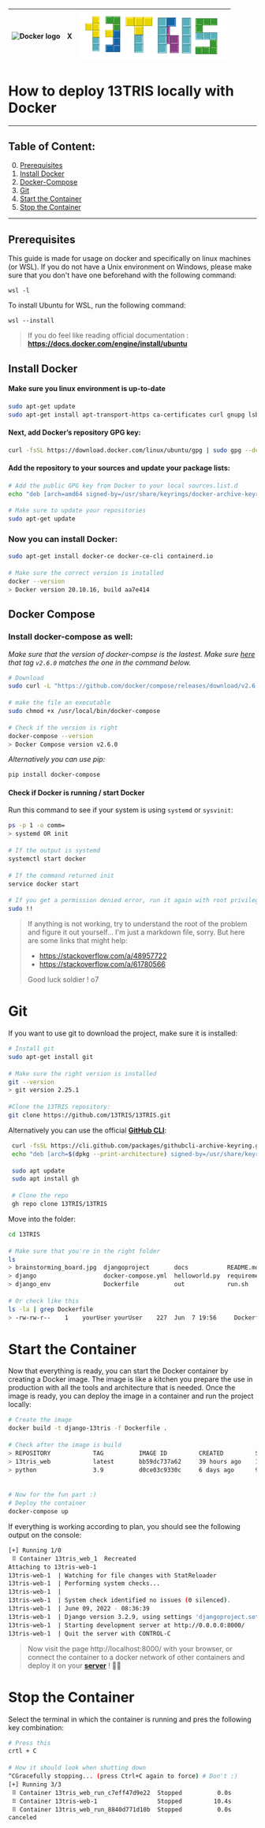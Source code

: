 | <img width="300px" src="https://upload.wikimedia.org/wikipedia/commons/4/4e/Docker_%28container_engine%29_logo.svg" alt="Docker logo"/> | X   | <img width="300px" src="Logo/Logo_full.png" alt="13tris Logo"/> |
|-----------------------------------------------------------------------------------------------------------------------------------------|-----|-----------------------------------------------------------------|

# How to deploy 13TRIS locally with Docker

---

## Table of Content:

0. [Prerequisites](#Prerequisites)
1. [Install Docker](#Install-Docker)
2. [Docker-Compose](#Docker-Compose)
3. [Git](#Git)
4. [Start the Container](#Start-the-Container)
5. [Stop the Container](#Stop-the-Container)

---

## Prerequisites

This guide is made for usage on docker and specifically on linux machines (or WSL). If you do not have a Unix environment on Windows, please make sure that you don't have one beforehand with the following command:

```shell
wsl -l
```

To install Ubuntu for WSL, run the following command:

```shell
wsl --install
```

> If you do feel like reading official documentation : **https://docs.docker.com/engine/install/ubuntu**

## Install Docker
#### Make sure you linux environment is up-to-date

```bash
sudo apt-get update
sudo apt-get install apt-transport-https ca-certificates curl gnupg lsb-release
```

#### Next, add Docker’s repository GPG key:
```bash
curl -fsSL https://download.docker.com/linux/ubuntu/gpg | sudo gpg --dearmor -o /usr/share/keyrings/docker-archive-keyring.gpg
```

#### Add the repository to your sources and update your package lists:
```bash
# Add the public GPG key from Docker to your local sources.list.d
echo "deb [arch=amd64 signed-by=/usr/share/keyrings/docker-archive-keyring.gpg] https://download.docker.com/linux/ubuntu $(lsb_release -cs) stable" | sudo tee /etc/apt/sources.list.d/docker.list > /dev/null

# Make sure to update your repositories
sudo apt-get update
```

### Now you can install Docker:
```bash
sudo apt-get install docker-ce docker-ce-cli containerd.io

# Make sure the correct version is installed
docker --version
> Docker version 20.10.16, build aa7e414
```

## Docker Compose
### Install docker-compose as well:

_Make sure that the version of docker-compse is the lastest. Make sure [here](https://github.com/docker/compose/releases/latest) that tag `v2.6.0` matches the one in the command below._

```bash
# Download
sudo curl -L "https://github.com/docker/compose/releases/download/v2.6.0/docker-compose-$(uname -s)-$(uname -m)" -o /usr/local/bin/docker-compose

# make the file an executable
sudo chmod +x /usr/local/bin/docker-compose

# Check if the version is right
docker-compose --version
> Docker Compose version v2.6.0
```

_Alternatively you can use pip:_
```bash
pip install docker-compose
```

#### Check if Docker is running / start Docker

Run this command to see if your system is using `systemd` or `sysvinit`:
```bash
ps -p 1 -o comm=
> systemd OR init

# If the output is systemd
systemctl start docker

# If the command returned init
service docker start

# If you get a permission denied error, run it again with root privileges
sudo !!
```

> If anything is not working, try to understand the root of the problem and figure it out yourself... I'm just a markdown file, sorry. But here are some links that might help:
> - https://stackoverflow.com/a/48957722  
> - https://stackoverflow.com/a/61780566
>
> Good luck soldier ! o7

# Git

If you want to use git to download the project, make sure it is installed:

```bash
# Install git
sudo apt-get install git

# Make sure the right version is installed
git --version
> git version 2.25.1

#Clone the 13TRIS repository:
git clone https://github.com/13TRIS/13TRIS.git
```

 Alternatively you can use the official [**GitHub CLI**](https://cli.github.com/manual/installation#linux):

```bash
 curl -fsSL https://cli.github.com/packages/githubcli-archive-keyring.gpg | sudo dd of=/usr/share/keyrings/githubcli-archive-keyring.gpg
 echo "deb [arch=$(dpkg --print-architecture) signed-by=/usr/share/keyrings/githubcli-archive-keyring.gpg] https://cli.github.com/packages stable main" | sudo tee /etc/apt/sources.list.d/github-cli.list > /dev/null

 sudo apt update
 sudo apt install gh

 # Clone the repo
 gh repo clone 13TRIS/13TRIS
 ```

Move into the folder:

```bash
cd 13TRIS

# Make sure that you're in the right folder
ls
> brainstorming_board.jpg  djangoproject       docs           README.md         solo.png
> django                   docker-compose.yml  helloworld.py  requirements.txt  sonar-project.properties
> django_env               Dockerfile          out            run.sh            tox.ini

# Or check like this
ls -la | grep Dockerfile
> -rw-rw-r--    1    yourUser yourUser    227  Jun  7 19:56     Dockerfile
```

# Start the Container

Now that everything is ready, you can start the Docker container by creating a Docker image. The image is like a kitchen you prepare the use in production with all the tools and architecture that is needed. Once the image is ready, you can deploy the image in a container and run the project locally:

```bash
# Create the image
docker build -t django-13tris -f Dockerfile .

# Check after the image is build
> REPOSITORY            TAG          IMAGE ID         CREATED         SIZE
> 13tris_web            latest       bb59dc737a62     39 hours ago    1.05GB
> python                3.9          d0ce03c9330c     6 days ago      915MB


# Now for the fun part :)
# Deploy the container
docker-compose up
```
If everything is working according to plan, you should see the following output on the console:
```bash
[+] Running 1/0
 ⠿ Container 13tris_web_1  Recreated                                                                                                 0.1s
Attaching to 13tris-web-1
13tris-web-1  | Watching for file changes with StatReloader
13tris-web-1  | Performing system checks...
13tris-web-1  | 
13tris-web-1  | System check identified no issues (0 silenced).
13tris-web-1  | June 09, 2022 - 08:36:39
13tris-web-1  | Django version 3.2.9, using settings 'djangoproject.settings'
13tris-web-1  | Starting development server at http://0.0.0.0:8000/
13tris-web-1  | Quit the server with CONTROL-C
```

> Now visit the page http://localhost:8000/ with your browser, or connect the container to a docker network of other containers and deploy it on your [**server**](https://13tris.mkrabs.duckdns.org/) ! 🎉🎉

# Stop the Container

Select the terminal in which the container is running and pres the following key combination:

```bash
# Press this
crtl + C

# How it should look when shutting down
^CGracefully stopping... (press Ctrl+C again to force) # Don't :)
[+] Running 3/3
 ⠿ Container 13tris_web_run_c7eff47d9e22  Stopped          0.0s
 ⠿ Container 13tris-web-1                 Stopped         10.4s
 ⠿ Container 13tris_web_run_8840d771d10b  Stopped          0.0s
canceled
```
